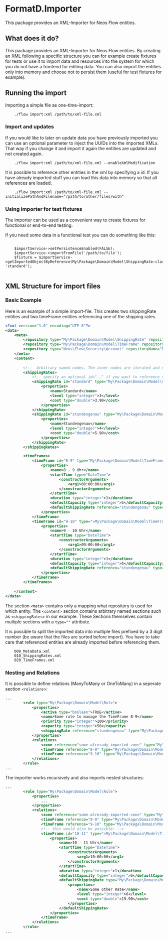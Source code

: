 
# FormatD.Importer

This package provides an XML-Importer for Neos Flow entities.


## What does it do?

This package provides an XML-Importer for Neos Flow entities. By creating an XML following a specific structure you can for example create fixtures for tests or use it to import data and resources into the system for which you do not have a frontend for editing data.
You can also import the entities only into memory and choose not to persist them (useful for test fixtures for example).

## Running the import

Importing a simple file as one-time-import:
```
    ./flow import:xml /path/to/xml-file.xml
```

### Import and updates

If you would like to later on update data you have previously imported you can use an optional parameter to inject the UUIDs into the imported XMLs.
That way if you change it and import it again the entities are updated and not created again.
```
    ./flow import:xml /path/to/xml-file.xml --enableXmlModification
```

It is possible to reference other entities in the xml by specifying a id. If you have already imported stuff you can load this data into memory so that all references are loaded. 
```
    ./flow import:xml /path/to/xml-file.xml --initializePathAndFilename="/path/to/other/files/with"
```

### Using importer for test fixtures

The importer can be used as a convenient way to create fixtures for functional or end-to-end testing.

If you need some data in a functional test you can do something like this:

```
   
    $importService->setPersistenceEnabled(FALSE);
    $importService->importFromFile('/path/to/file');
    $fixture = $importService->getImportedObjectByReference(My\Package\Domain\Model\ShippingRate:class, 'standard');
    
```


## XML Structure for import files

### Basic Example

Here is an example of a simple import-file. This creates two shippingRate entities and two timeFrame entities referencing one of the shipping rates.

```xml
<?xml version="1.0" encoding="UTF-8"?>
<data>
	<meta>
		<repository type="My\Package\Domain\Model\ShippingRate" repositoryName="My\Package\Domain\Repository\ShippingRateRepository" />
		<repository type="My\Package\Domain\Model\TimeFrame" repositoryName="My\Package\Domain\Repository\TimeFrameRepository" />
		<repository type="Neos\Flow\Security\Account" repositoryName="Neos\Flow\Security\AccountRepository" />
	</meta>
	<content>
	
	    <!--  Arbitrary named nodes. The inner nodes are iterated and need a type property -->
	    <shippingRates>
	        <!-- specify an optional id=".." if you want to reference the imported entity later on -->
			<shippingRate id="standard" type="My\Package\Domain\Model\ShippingRate">
				<properties>
					<name>Standard</name>
					<level type="integer">3</level>
					<cost type="double">3.90</cost>
				</properties>
			</shippingRate>
			<shippingRate id="stundengenau" type="My\Package\Domain\Model\ShippingRate">
				<properties>
					<name>Stundengenau</name>
					<level type="integer">4</level>
					<cost type="double">5.90</cost>
				</properties>
			</shippingRate>
		</shippingRates>

	    <timeFrames>
			<timeFrame id="8-9" type="My\Package\Domain\Model\TimeFrame">
				<properties>
					<name>8 - 9 Uhr</name>
					<startTime type="DateTime">
						<constructorArguments>
							<arg1>08:00:00</arg1>
						</constructorArguments>
					</startTime>
					<duration type="integer">1</duration>
					<defaultCapacity type="integer">5</defaultCapacity>
					<defaultShippingRate reference="stundengenau" type="My\Package\Domain\Model\ShippingRate" />
				</properties>
			</timeFrame>
			<timeFrame id="9-10" type=">My\Package\Domain\Model\TimeFrame">
				<properties>
					<name>9 - 10 Uhr</name>
					<startTime type="DateTime">
						<constructorArguments>
							<arg1>09:00:00</arg1>
						</constructorArguments>
					</startTime>
					<duration type="integer">1</duration>
					<defaultCapacity type="integer">5</defaultCapacity>
					<defaultShippingRate reference="stundengenau" type="My\Package\Domain\Model\ShippingRate" />
				</properties>
			</timeFrame>
		</timeFrames>
		
	</content>
</data>
```

The section `<meta>` contains only a mapping what repository is used for which entity. The `<content>` section contains arbitrary named sections such as `<shippingRates>` in our example.
These Sections themselves contain multiple sections with a `type=""` attribute.

It is possible to split the imported data into multiple files prefixed by a 3 digit number (be aware that the files are sorted before import). You have to take care that referenced entities are already imported before referencing them.

```
    000_MetaData.xml    
    010_ShippingRates.xml
    020_TimeFrames.xml
``` 

### Nesting and Relations

It is possible to define relations (ManyToMany or OneToMany) in a seperate section `<relations>`:

```xml
...
        <rule type="My\Package\Domain\Model\Rule">
            <properties>
                <active type="boolean">TRUE</active>
                <name>Some rule to manage the TimeFrame 8-9</name>
                <priority type="integer">100</priority>
                <capacity type="integer">50</capacity>
                <shippingRate reference="stundengenau" type="My\Package\Domain\Model\ShippingRate" />
            </properties>
            <relations>
                <zone reference="some-alrerady-imported-zone" type="My\Package\Domain\Model\Zone"  />
                <timeFrame reference="8-9" type="My\Package\Domain\Model\TimeFrame" />
                <timeFrame reference="9-10" type="My\Package\Domain\Model\TimeFrame" />
            </relations>
        </rule>
...
```

The importer works recursively and also imports nested structures:

```xml
...
        <rule type="My\Package\Domain\Model\Rule">
            <properties>
                ...
            </properties>
            <relations>
                <zone reference="some-alrerady-imported-zone" type="My\Package\Domain\Model\Zone"  />
                <timeFrame reference="8-9" type="My\Package\Domain\Model\TimeFrame" />
                <timeFrame reference="9-10" type="My\Package\Domain\Model\TimeFrame" />
                <!-- this would also be possible: -->
                <timeFrame id="10-11" type=">My\Package\Domain\Model\TimeFrame">
                    <properties>
                        <name>10 - 11 Uhr</name>
                        <startTime type="DateTime">
                            <constructorArguments>
                                <arg1>10:00:00</arg1>
                            </constructorArguments>
                        </startTime>
                        <duration type="integer">1</duration>
                        <defaultCapacity type="integer">5</defaultCapacity>
                        <defaultShippingRate type="My\Package\Domain\Model\ShippingRate" >
                            <properties>
                                <name>Some other Rate</name>
                                <level type="integer">6</level>
                                <cost type="double">19.90</cost>
                            </properties>
                        </defaultShippingRate>
                    </properties>
                </timeFrame>
            </relations>
        </rule>
...
```